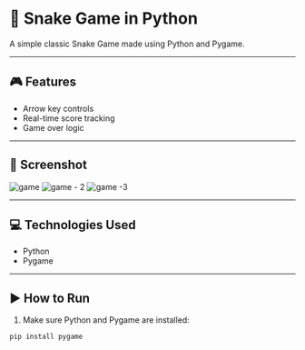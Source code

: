 # 🐍 Snake Game in Python

A simple classic Snake Game made using Python and Pygame.

---

## 🎮 Features
- Arrow key controls
- Real-time score tracking
- Game over logic

---

## 📸 Screenshot
![game](https://github.com/user-attachments/assets/40aef2c5-53b0-43c7-9043-a27c2ac9051c)
![game - 2](https://github.com/user-attachments/assets/be1e69a1-45b6-4c99-943e-061b76123160)
![game -3](https://github.com/user-attachments/assets/e5a472ee-a623-49d6-9294-a0b2927876cb)

---

## 💻 Technologies Used
- Python
- Pygame

---

## ▶️ How to Run

1. Make sure Python and Pygame are installed:
```bash
pip install pygame
